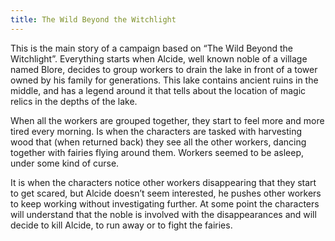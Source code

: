 ```yaml
---
title: The Wild Beyond the Witchlight
---
```


This is the main story of a campaign based on “The Wild Beyond the Witchlight”. Everything starts when Alcide, well known noble of a village named Blore, decides to group workers to drain the lake in front of a tower owned by his family for generations. This lake contains ancient ruins in the middle, and has a legend around it that tells about the location of magic relics in the depths of the lake.

When all the workers are grouped together, they start to feel more and more tired every morning. Is when the characters are tasked with harvesting wood that (when returned back) they see all the other workers, dancing together with fairies flying around them. Workers seemed to be asleep, under some kind of curse.

It is when the characters notice other workers disappearing that they start to get scared, but Alcide doesn’t seem interested, he pushes other workers to keep working without investigating further. At some point the characters will understand that the noble is involved with the disappearances and will decide to kill Alcide, to run away or to fight the fairies.
